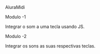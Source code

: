 AluraMidi

Modulo -1

Integrar o som a uma tecla usando JS.


Modulo -2

Integrar os sons as suas respectivas teclas. 
